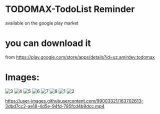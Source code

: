 # TODOMAX-TodoList Reminder
available on the google play market
# you can download it 
from https://play.google.com/store/apps/details?id=uz.amirdev.todomax

# Images: 
![3](https://user-images.githubusercontent.com/99003321/163702653-50285b0e-7bfb-418b-b8dd-d3680274d66f.png)
![4](https://user-images.githubusercontent.com/99003321/163702655-5c969776-5dc5-4b65-a2a1-ee24fd208239.png)
![5](https://user-images.githubusercontent.com/99003321/163702656-f1dd5f01-d820-47eb-afec-2ff261f0628e.png)
![6](https://user-images.githubusercontent.com/99003321/163702657-05296a56-bfaf-48c2-9390-69cd6f2d24ed.png)
![7](https://user-images.githubusercontent.com/99003321/163702658-5eceb97c-42e8-4279-9231-0b1eb7a26b3a.png)
![8](https://user-images.githubusercontent.com/99003321/163702660-8cff1b05-7719-49bc-915c-95b8273b8b9d.png)
![1](https://user-images.githubusercontent.com/99003321/163702662-f2c8c754-9a5d-413b-8aac-5ab9ee31ae0a.png)
![2](https://user-images.githubusercontent.com/99003321/163702663-bb19c96e-b230-4963-8074-93047945dbfb.png)

https://user-images.githubusercontent.com/99003321/163702613-3dbd7cc2-ae18-4d5e-94fd-785fcd4b9dcc.mp4


